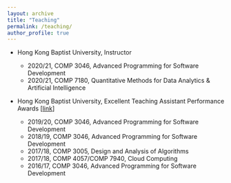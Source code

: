 ```yaml
---
layout: archive
title: "Teaching"
permalink: /teaching/
author_profile: true
---
```


<!--
{% include base_path %}

{% for post in site.teaching reversed %}
  {% include archive-single.html %}
{% endfor %}
-->

+ Hong Kong Baptist University, Instructor 
  + 2020/21, COMP 3046, Advanced Programming for Software Development 
  + 2020/21, COMP 7180, Quantitative Methods for Data Analytics & Artificial Intelligence 

+ Hong Kong Baptist University, Excellent Teaching Assistant Performance Awards \[[link](https://www.comp.hkbu.edu.hk/v1/?pid=48)\]
  + 2019/20, COMP 3046, Advanced Programming for Software Development
  + 2018/19, COMP 3046, Advanced Programming for Software Development 
  + 2017/18, COMP 3005, Design and Analysis of Algorithms
  + 2017/18, COMP 4057/COMP 7940, Cloud Computing
  + 2016/17, COMP 3046, Advanced Programming for Software Development

